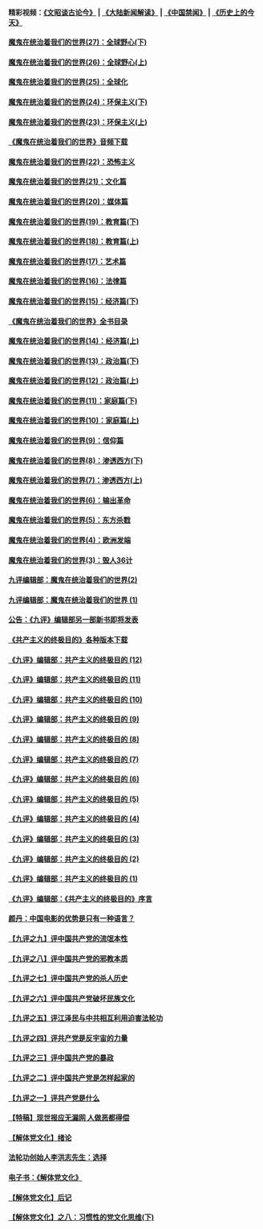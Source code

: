 #### 精彩视频：[《文昭谈古论今》](https://github.com/gfw-breaker/wenzhao/blob/master/README.md?t=12241230) | [《大陆新闻解读》](https://github.com/gfw-breaker/ntdtv-comedy/blob/master/README.md?t=12241230) | [《中国禁闻》](https://github.com/gfw-breaker/ntdtv-news/blob/master/README.md?t=12241230) | [《历史上的今天》](https://github.com/gfw-breaker/today-in-history/blob/master/README.md?t=12241230) 

#### [魔鬼在统治着我们的世界(27)：全球野心(下)](../pages/nsc422/n10928319.md?t=12241230) 

#### [魔鬼在统治着我们的世界(26)：全球野心(上)](../pages/nsc422/n10900318.md?t=12241230) 

#### [魔鬼在统治着我们的世界(25)：全球化](../pages/nsc422/n10788205.md?t=12241230) 

#### [魔鬼在统治着我们的世界(24)：环保主义(下)](../pages/nsc422/n10695307.md?t=12241230) 

#### [魔鬼在统治着我们的世界(23)：环保主义(上)](../pages/nsc422/n10688613.md?t=12241230) 

#### [《魔鬼在统治着我们的世界》音频下载](../pages/nsc422/n10635553.md?t=12241230) 

#### [魔鬼在统治着我们的世界(22)：恐怖主义](../pages/nsc422/n10614727.md?t=12241230) 

#### [魔鬼在统治着我们的世界(21)：文化篇](../pages/nsc422/n10597706.md?t=12241230) 

#### [魔鬼在统治着我们的世界(20)：媒体篇](../pages/nsc422/n10586579.md?t=12241230) 

#### [魔鬼在统治着我们的世界(19)：教育篇(下)](../pages/nsc422/n10564808.md?t=12241230) 

#### [魔鬼在统治着我们的世界(18)：教育篇(上)](../pages/nsc422/n10526970.md?t=12241230) 

#### [魔鬼在统治着我们的世界(17)：艺术篇](../pages/nsc422/n10499093.md?t=12241230) 

#### [魔鬼在统治着我们的世界(16)：法律篇](../pages/nsc422/n10485969.md?t=12241230) 

#### [魔鬼在统治着我们的世界(15)：经济篇(下)](../pages/nsc422/n10469975.md?t=12241230) 

#### [《魔鬼在统治着我们的世界》全书目录](../pages/nsc422/n10464261.md?t=12241230) 

#### [魔鬼在统治着我们的世界(14)：经济篇(上)](../pages/nsc422/n10457370.md?t=12241230) 

#### [魔鬼在统治着我们的世界(13)：政治篇(下)](../pages/nsc422/n10448270.md?t=12241230) 

#### [魔鬼在统治着我们的世界(12)：政治篇(上)](../pages/nsc422/n10444576.md?t=12241230) 

#### [魔鬼在统治着我们的世界(11)：家庭篇(下)](../pages/nsc422/n10440961.md?t=12241230) 

#### [魔鬼在统治着我们的世界(10)：家庭篇(上)](../pages/nsc422/n10435448.md?t=12241230) 

#### [魔鬼在统治着我们的世界(9)：信仰篇](../pages/nsc422/n10432159.md?t=12241230) 

#### [魔鬼在统治着我们的世界(8)：渗透西方(下)](../pages/nsc422/n10429603.md?t=12241230) 

#### [魔鬼在统治着我们的世界(7)：渗透西方(上)](../pages/nsc422/n10426013.md?t=12241230) 

#### [魔鬼在统治着我们的世界(6)：输出革命](../pages/nsc422/n10421536.md?t=12241230) 

#### [魔鬼在统治着我们的世界(5)：东方杀戮](../pages/nsc422/n10417707.md?t=12241230) 

#### [魔鬼在统治着我们的世界(4)：欧洲发端](../pages/nsc422/n10414890.md?t=12241230) 

#### [魔鬼在统治着我们的世界(3)：毁人36计](../pages/nsc422/n10411583.md?t=12241230) 

#### [九评编辑部：魔鬼在统治着我们的世界(2)](../pages/nsc422/n10410036.md?t=12241230) 

#### [九评编辑部：魔鬼在统治着我们的世界 (1)](../pages/nsc422/n10406825.md?t=12241230) 

#### [公告：《九评》编辑部另一部新书即将发表](../pages/nsc422/n10405104.md?t=12241230) 

#### [《共产主义的终极目的》各种版本下载](../pages/nsc422/n10022138.md?t=12241230) 

#### [《九评》编辑部：共产主义的终极目的 (12)](../pages/nsc422/n9933272.md?t=12241230) 

#### [《九评》编辑部：共产主义的终极目的 (11)](../pages/nsc422/n9924973.md?t=12241230) 

#### [《九评》编辑部：共产主义的终极目的 (10)](../pages/nsc422/n9920883.md?t=12241230) 

#### [《九评》编辑部：共产主义的终极目的 (9)](../pages/nsc422/n9916363.md?t=12241230) 

#### [《九评》编辑部：共产主义的终极目的 (8)](../pages/nsc422/n9912488.md?t=12241230) 

#### [《九评》编辑部：共产主义的终极目的 (7)](../pages/nsc422/n9901176.md?t=12241230) 

#### [《九评》编辑部：共产主义的终极目的 (6)](../pages/nsc422/n9899359.md?t=12241230) 

#### [《九评》编辑部：共产主义的终极目的 (5)](../pages/nsc422/n9893174.md?t=12241230) 

#### [《九评》编辑部：共产主义的终极目的 (4)](../pages/nsc422/n9891246.md?t=12241230) 

#### [《九评》编辑部：共产主义的终极目的 (3)](../pages/nsc422/n9879879.md?t=12241230) 

#### [《九评》编辑部：共产主义的终极目的 (2)](../pages/nsc422/n9876205.md?t=12241230) 

#### [《九评》编辑部：共产主义的终极目的 (1)](../pages/nsc422/n9865857.md?t=12241230) 

#### [《九评》编辑部：《共产主义的终极目的》序言](../pages/nsc422/n9862666.md?t=12241230) 

#### [颜丹：中国电影的优势是只有一种语言？](../pages/nsc422/n9583062.md?t=12241230) 

#### [【九评之九】评中国共产党的流氓本性](../pages/nsc422/n737542.md?t=12241230) 

#### [【九评之八】评中国共产党的邪教本质](../pages/nsc422/n735942.md?t=12241230) 

#### [【九评之七】评中国共产党的杀人历史](../pages/nsc422/n733806.md?t=12241230) 

#### [【九评之六】评中国共产党破坏民族文化](../pages/nsc422/n731667.md?t=12241230) 

#### [【九评之五】评江泽民与中共相互利用迫害法轮功](../pages/nsc422/n730058.md?t=12241230) 

#### [【九评之四】评共产党是反宇宙的力量](../pages/nsc422/n727814.md?t=12241230) 

#### [【九评之三】评中国共产党的暴政](../pages/nsc422/n725597.md?t=12241230) 

#### [【九评之二】评中国共产党是怎样起家的](../pages/nsc422/n723946.md?t=12241230) 

#### [【九评之一】评共产党是什么](../pages/nsc422/n722529.md?t=12241230) 

#### [【特稿】现世报应无漏网 人做恶都得偿](../pages/nsc422/n4215167.md?t=12241230) 

#### [【解体党文化】绪论](../pages/nsc422/n1449356.md?t=12241230) 

#### [法轮功创始人李洪志先生：选择](../pages/nsc422/n3580738.md?t=12241230) 

#### [电子书：《解体党文化》](../pages/nsc422/n1573484.md?t=12241230) 

#### [【解体党文化】后记](../pages/nsc422/n1531999.md?t=12241230) 

#### [【解体党文化】之八：习惯性的党文化思维(下)](../pages/nsc422/n1526477.md?t=12241230) 

